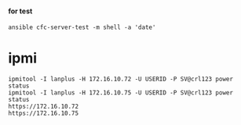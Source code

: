 #### for test
```shell
ansible cfc-server-test -m shell -a 'date'
```
# ipmi
```
ipmitool -I lanplus -H 172.16.10.72 -U USERID -P SV@crl123 power status
ipmitool -I lanplus -H 172.16.10.75 -U USERID -P SV@crl123 power status
https://172.16.10.72 
https://172.16.10.75
```
